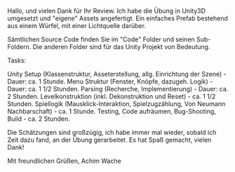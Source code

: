 Hallo, und vielen Dank für Ihr Review.
Ich habe die Übung in Unity3D umgesetzt und "eigene" Assets angefertigt. Ein einfaches Prefab bestehend aus einem Würfel,
mit einer Lichtquelle darüber.

Sämtlichen Source Code finden Sie im "Code" Folder und seinen Sub-Foldern.
Die anderen Folder sind für das Unity Projekt von Bedeutung.

Tasks:

Unity Setup (Klassenstruktur, Asseterstellung, allg. Einrichtung der Szene)   - Dauer: ca. 1 Stunde.
Menu Struktur (Fenster, Knöpfe, dazugeh. Logik)   -   Dauer: ca. 1 1/2 Stunden.
Parsing (Recherche, Implementierung)  - Dauer: ca. 2 Stunden.
Levelkonstruktion (inkl. Dekonstruktion und Reset) - ca. 1 1/2 Stunden.
Spiellogik (Mausklick-Interaktion, Spielzugzählung, Von Neumann Nachbarschaft) - ca. 1 Stunde.
Testing, Code aufräumen, Bug-Shooting, Build - ca. 2 Stunden.

Die Schätzungen sind großzügig, ich habe immer mal wieder, sobald ich Zeit dazu fand, an der Übung gerarbeitet.
Es hat Spaß gemacht, vielen Dank!

Mit freundlichen Grüßen,
Achim Wache

